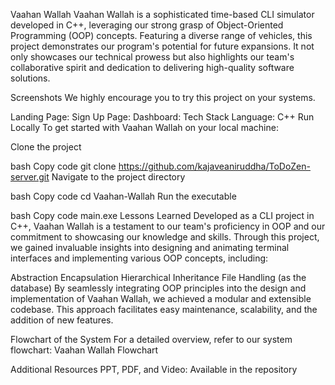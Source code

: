 Vaahan Wallah
Vaahan Wallah is a sophisticated time-based CLI simulator developed in C++, leveraging our strong grasp of Object-Oriented Programming (OOP) concepts. Featuring a diverse range of vehicles, this project demonstrates our program's potential for future expansions. It not only showcases our technical prowess but also highlights our team's collaborative spirit and dedication to delivering high-quality software solutions.

Screenshots
We highly encourage you to try this project on your systems.

Landing Page: 
Sign Up Page: 
Dashboard: 
Tech Stack
Language: C++
Run Locally
To get started with Vaahan Wallah on your local machine:

Clone the project

bash
Copy code
git clone https://github.com/kajaveaniruddha/ToDoZen-server.git
Navigate to the project directory

bash
Copy code
cd Vaahan-Wallah
Run the executable

bash
Copy code
main.exe
Lessons Learned
Developed as a CLI project in C++, Vaahan Wallah is a testament to our team's proficiency in OOP and our commitment to showcasing our knowledge and skills. Through this project, we gained invaluable insights into designing and animating terminal interfaces and implementing various OOP concepts, including:

Abstraction
Encapsulation
Hierarchical Inheritance
File Handling (as the database)
By seamlessly integrating OOP principles into the design and implementation of Vaahan Wallah, we achieved a modular and extensible codebase. This approach facilitates easy maintenance, scalability, and the addition of new features.

Flowchart of the System
For a detailed overview, refer to our system flowchart: Vaahan Wallah Flowchart

Additional Resources
PPT, PDF, and Video: Available in the repository
